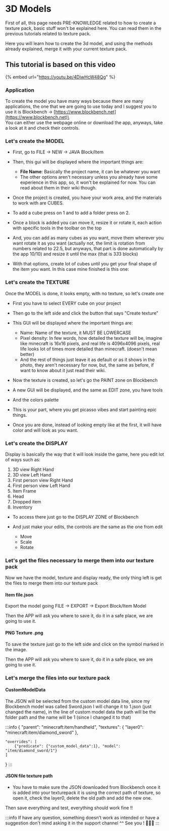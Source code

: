 # 3D Models

First of all, this page needs PRE-KNOWLEDGE related to how to create a texture pack, basic stuff won't be explained here. You can read them in the previous tutorials related to texture pack.

Here you will learn how to create the 3d model, and using the methods already explained, merge it with your current texture pack.

## This tutorial is based on this video

\{% embed url="https://youtu.be/4DiwHcW48Qg" %\}

### Application

To create the model you have many ways because there are many applications, the one that we are going to use today and I suggest you to use it is Blockbench -> [https://www.blockbench.net](https://www.blockbench.net)\
\
You can either use the webpage online or download the app, anyways, take a look at it and check their controls.

### Let's create the MODEL

* First, go to FILE -> NEW -> JAVA Block/Item

* Then, this gui will be displayed where the important things are:
  * **File Name**: Basically the project name, it can be whatever you want
  * The other options aren't necessary unless you already have some experience in this app, so, it won't be explained for now. You can read about them in their wiki though.

* Once the project is created, you have your work area, and the materials to work with are CUBES.
* To add a cube press on 1 and to add a folder press on 2.

* Once a block is added you can move it, resize it or rotate it, each action with specific tools in the toolbar on the top

* And, you can add as many cubes as you want, move them wherever you want rotate it as you want (actually not, the limit is rotation from numbers related to 22.5, but anyways, that part is done automatically by the app 10/10) and resize it until the max (that is 3*3*3 blocks)
* With that options, create lot of cubes until you get your final shape of the item you want. In this case mine finished is this one:

### Let's create the TEXTURE

Once the MODEL is done, it looks empty, with no texture, so let's create one

* First you have to select EVERY cube on your project

* Then go to the left side and click the button that says "Create texture"

* This GUI will be displayed where the important things are:
  * Name: Name of the texture, it MUST BE LOWERCASE
  * Pixel density: In few words, how detailed the texture will be, imagine like minecraft is 16x16 pixels, and real life is 4096x4096 pixels, real life looks lot of times more detailed than minecraft. (doesn't mean better)
  * And the rest of things just leave it as default or as it shows in the photo, they aren't necessary for now, but, the same as before, if want to know about it just read their wiki.

* Now the texture is created, so let's go the PAINT zone on Blockbench

* A new GUI will be displayed, and the same as EDIT zone, you have tools

* And the colors palette

* This is your part, where you get picasso vibes and start painting epic things.
* Once you are done, instead of looking empty like at the first, it will have color and will look as you want.

### Let's create the DISPLAY

Display is basically the way that it will look inside the game, here you edit lot of ways such as:

1. 3D view Right Hand
2. 3D view Left Hand
3. First person view Right Hand
4. First person view Left Hand
5. Item Frame
6. Head
7. Dropped item
8. Inventory

* To access there just go to the DISPLAY ZONE of Blockbench

*   And just make your edits, the controls are the same as the one from edit

    * Move
    * Scale
    * Rotate

### Let's get the files necessary to merge them into our texture pack

Now we have the model, texture and display ready, the only thing left is get the files to merge them into our texture pack

#### Item file.json

Export the model going FILE -> EXPORT -> Export Block/Item Model

Then the APP will ask you where to save it, do it in a safe place, we are going to use it.

#### PNG Texture .png

To save the texture just go to the left side and click on the symbol marked in the image.

Then the APP will ask you where to save it, do it in a safe place, we are going to use it.

### Let's merge the files into our texture pack

#### CustomModelData

The JSON will be selected from the custom model data line, since my Blockbench model was called Sword.json I will change it to 1.json (just changed the name), in the line of custom model data the path will be the folder path and the name will be 1 (since I changed it to that)

:::info
\{ "parent": "minecraft:item/handheld", "textures": \{ "layer0": "minecraft:item/diamond\_sword" \},

```
"overrides": [
	{"predicate": {"custom_model_data":1}, "model": "item/diamond_sword/1"}
]
```

\}
:::

#### JSON file texture path

* You have to make sure the JSON downloaded from Blockbench once it is added into your texturepack it is using the correct path of texture, so open it, check the layer0, delete the old path and add the new one.

Then save everything and test, everything should work fine !!

:::info
If have any question, something doesn't work as intended or have a suggestion don't mind asking it in the support channel ^^ See you ! 🥳🥳🥳
:::


